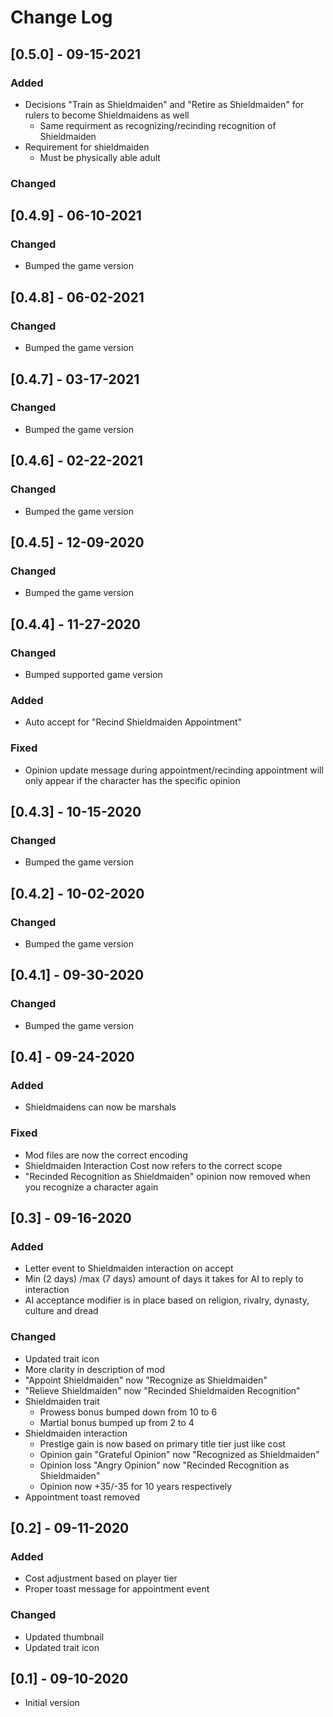 # Change Log
## [0.5.0] - 09-15-2021
### Added
- Decisions "Train as Shieldmaiden" and "Retire as Shieldmaiden" for rulers to become Shieldmaidens as well
    - Same requirment as recognizing/recinding recognition of Shieldmaiden
- Requirement for shieldmaiden
    - Must be physically able adult
### Changed
## [0.4.9] - 06-10-2021
### Changed
- Bumped the game version

## [0.4.8] - 06-02-2021
### Changed
- Bumped the game version

## [0.4.7] - 03-17-2021
### Changed
- Bumped the game version

## [0.4.6] - 02-22-2021
### Changed
- Bumped the game version

## [0.4.5] - 12-09-2020
### Changed
- Bumped the game version

## [0.4.4] - 11-27-2020
### Changed
- Bumped supported game version

### Added
- Auto accept for "Recind Shieldmaiden Appointment"

### Fixed
- Opinion update message during appointment/recinding appointment will only appear if the character has the specific opinion

## [0.4.3] - 10-15-2020
### Changed
- Bumped the game version

## [0.4.2] - 10-02-2020
### Changed
- Bumped the game version

## [0.4.1] - 09-30-2020
### Changed
- Bumped the game version

## [0.4] - 09-24-2020
### Added
- Shieldmaidens can now be marshals

### Fixed
- Mod files are now the correct encoding
- Shieldmaiden Interaction Cost now refers to the correct scope
- "Recinded Recognition as Shieldmaiden" opinion now removed when you recognize a character again

## [0.3] - 09-16-2020
### Added
- Letter event to Shieldmaiden interaction on accept
- Min (2 days) /max (7 days) amount of days it takes for AI to reply to interaction
- AI acceptance modifier is in place based on religion, rivalry, dynasty, culture and dread

### Changed
- Updated trait icon
- More clarity in description of mod
- "Appoint Shieldmaiden" now "Recognize as Shieldmaiden"
- "Relieve Shieldmaiden" now "Recinded Shieldmaiden Recognition"
- Shieldmaiden trait
    - Prowess bonus bumped down from 10 to 6
    - Martial bonus bumped up from 2 to 4
- Shieldmaiden interaction
    - Prestige gain is now based on primary title tier just like cost
    - Opinion gain "Grateful Opinion" now "Recognized as Shieldmaiden"
    - Opinion loss "Angry Opinion" now "Recinded Recognition as Shieldmaiden"
    - Opinion now +35/-35 for 10 years respectively
- Appointment toast removed

## [0.2] - 09-11-2020
### Added
- Cost adjustment based on player tier
- Proper toast message for appointment event

### Changed
- Updated thumbnail
- Updated trait icon

## [0.1] - 09-10-2020
- Initial version